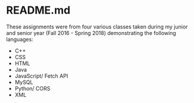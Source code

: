 # README.md
These assignments were from four various classes taken during my junior and senior year (Fall 2016 - Spring 2018) demonstrating the following languages:
* C++
* CSS
* HTML
* Java
* JavaScript/ Fetch API
* MySQL
* Python/ CORS
* XML